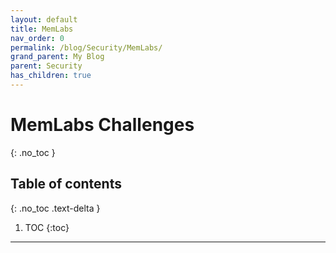 ```yaml
---
layout: default
title: MemLabs
nav_order: 0
permalink: /blog/Security/MemLabs/
grand_parent: My Blog
parent: Security
has_children: true
---
```


# MemLabs Challenges #
{: .no_toc }

## Table of contents ##
{: .no_toc .text-delta }

1. TOC
{:toc}

---

